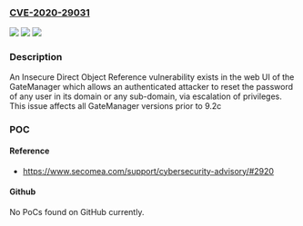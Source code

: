 ### [CVE-2020-29031](https://cve.mitre.org/cgi-bin/cvename.cgi?name=CVE-2020-29031)
![](https://img.shields.io/static/v1?label=Product&message=GateManager&color=blue)
![](https://img.shields.io/static/v1?label=Version&message=All%3C%209.2c%20&color=brighgreen)
![](https://img.shields.io/static/v1?label=Vulnerability&message=CWE-280%20Improper%20Handling%20of%20Insufficient%20Permissions%20or%20Privileges%20&color=brighgreen)

### Description

An Insecure Direct Object Reference vulnerability exists in the web UI of the GateManager which allows an authenticated attacker to reset the password of any user in its domain or any sub-domain, via escalation of privileges. This issue affects all GateManager versions prior to 9.2c

### POC

#### Reference
- https://www.secomea.com/support/cybersecurity-advisory/#2920

#### Github
No PoCs found on GitHub currently.


